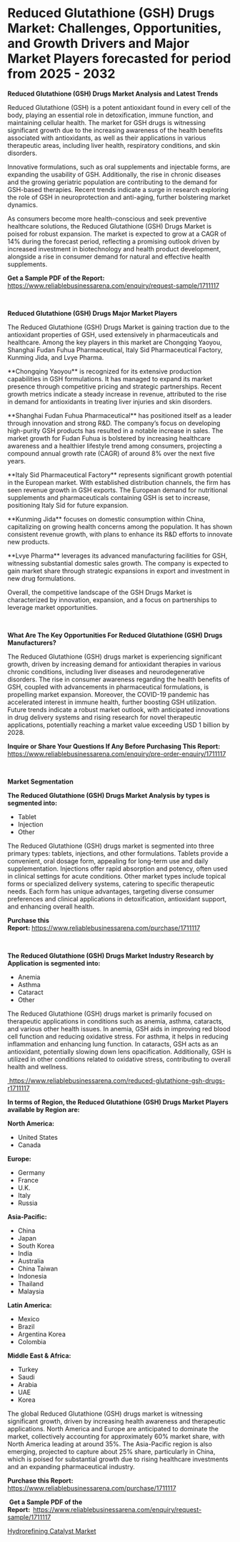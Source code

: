 <p><h1>Reduced Glutathione (GSH) Drugs Market: Challenges, Opportunities, and Growth Drivers and Major Market Players forecasted for period from 2025 - 2032</h1></p><p><strong>Reduced Glutathione (GSH) Drugs Market Analysis and Latest Trends</strong></p>
<p><p>Reduced Glutathione (GSH) is a potent antioxidant found in every cell of the body, playing an essential role in detoxification, immune function, and maintaining cellular health. The market for GSH drugs is witnessing significant growth due to the increasing awareness of the health benefits associated with antioxidants, as well as their applications in various therapeutic areas, including liver health, respiratory conditions, and skin disorders.</p><p>Innovative formulations, such as oral supplements and injectable forms, are expanding the usability of GSH. Additionally, the rise in chronic diseases and the growing geriatric population are contributing to the demand for GSH-based therapies. Recent trends indicate a surge in research exploring the role of GSH in neuroprotection and anti-aging, further bolstering market dynamics.</p><p>As consumers become more health-conscious and seek preventive healthcare solutions, the Reduced Glutathione (GSH) Drugs Market is poised for robust expansion. The market is expected to grow at a CAGR of 14% during the forecast period, reflecting a promising outlook driven by increased investment in biotechnology and health product development, alongside a rise in consumer demand for natural and effective health supplements.</p></p>
<p><strong>Get a Sample PDF of the Report:&nbsp;</strong> <a href="https://www.reliablebusinessarena.com/enquiry/request-sample/1711117?utm_campaign=3173&utm_medium=2&utm_source=Github&utm_content=ia&utm_term=27032025&utm_id=reduced-glutathione-gsh-drugs">https://www.reliablebusinessarena.com/enquiry/request-sample/1711117</a></p>
<p>&nbsp;</p>
<p><strong>Reduced Glutathione (GSH) Drugs Major Market Players</strong></p>
<p><p>The Reduced Glutathione (GSH) Drugs Market is gaining traction due to the antioxidant properties of GSH, used extensively in pharmaceuticals and healthcare. Among the key players in this market are Chongqing Yaoyou, Shanghai Fudan Fuhua Pharmaceutical, Italy Sid Pharmaceutical Factory, Kunming Jida, and Lvye Pharma.</p><p>**Chongqing Yaoyou** is recognized for its extensive production capabilities in GSH formulations. It has managed to expand its market presence through competitive pricing and strategic partnerships. Recent growth metrics indicate a steady increase in revenue, attributed to the rise in demand for antioxidants in treating liver injuries and skin disorders.</p><p>**Shanghai Fudan Fuhua Pharmaceutical** has positioned itself as a leader through innovation and strong R&D. The company’s focus on developing high-purity GSH products has resulted in a notable increase in sales. The market growth for Fudan Fuhua is bolstered by increasing healthcare awareness and a healthier lifestyle trend among consumers, projecting a compound annual growth rate (CAGR) of around 8% over the next five years.</p><p>**Italy Sid Pharmaceutical Factory** represents significant growth potential in the European market. With established distribution channels, the firm has seen revenue growth in GSH exports. The European demand for nutritional supplements and pharmaceuticals containing GSH is set to increase, positioning Italy Sid for future expansion.</p><p>**Kunming Jida** focuses on domestic consumption within China, capitalizing on growing health concerns among the population. It has shown consistent revenue growth, with plans to enhance its R&D efforts to innovate new products.</p><p>**Lvye Pharma** leverages its advanced manufacturing facilities for GSH, witnessing substantial domestic sales growth. The company is expected to gain market share through strategic expansions in export and investment in new drug formulations.</p><p>Overall, the competitive landscape of the GSH Drugs Market is characterized by innovation, expansion, and a focus on partnerships to leverage market opportunities.</p></p>
<p>&nbsp;</p>
<p><strong>What Are The Key Opportunities For Reduced Glutathione (GSH) Drugs Manufacturers?</strong></p>
<p><p>The Reduced Glutathione (GSH) drugs market is experiencing significant growth, driven by increasing demand for antioxidant therapies in various chronic conditions, including liver diseases and neurodegenerative disorders. The rise in consumer awareness regarding the health benefits of GSH, coupled with advancements in pharmaceutical formulations, is propelling market expansion. Moreover, the COVID-19 pandemic has accelerated interest in immune health, further boosting GSH utilization. Future trends indicate a robust market outlook, with anticipated innovations in drug delivery systems and rising research for novel therapeutic applications, potentially reaching a market value exceeding USD 1 billion by 2028.</p></p>
<p><strong>Inquire or Share Your Questions If Any Before Purchasing This Report:</strong> <a href="https://www.reliablebusinessarena.com/enquiry/pre-order-enquiry/1711117?utm_campaign=3173&utm_medium=2&utm_source=Github&utm_content=ia&utm_term=27032025&utm_id=reduced-glutathione-gsh-drugs">https://www.reliablebusinessarena.com/enquiry/pre-order-enquiry/1711117</a></p>
<p>&nbsp;</p>
<p><strong>Market Segmentation</strong></p>
<p><strong>The Reduced Glutathione (GSH) Drugs Market Analysis by types is segmented into:</strong></p>
<p><ul><li>Tablet</li><li>Injection</li><li>Other</li></ul></p>
<p><p>The Reduced Glutathione (GSH) drugs market is segmented into three primary types: tablets, injections, and other formulations. Tablets provide a convenient, oral dosage form, appealing for long-term use and daily supplementation. Injections offer rapid absorption and potency, often used in clinical settings for acute conditions. Other market types include topical forms or specialized delivery systems, catering to specific therapeutic needs. Each form has unique advantages, targeting diverse consumer preferences and clinical applications in detoxification, antioxidant support, and enhancing overall health.</p></p>
<p><strong>Purchase this Report:&nbsp;</strong><a href="https://www.reliablebusinessarena.com/purchase/1711117?utm_campaign=3173&utm_medium=2&utm_source=Github&utm_content=ia&utm_term=27032025&utm_id=reduced-glutathione-gsh-drugs">https://www.reliablebusinessarena.com/purchase/1711117</a></p>
<p>&nbsp;</p>
<p><strong>The Reduced Glutathione (GSH) Drugs Market Industry Research by Application is segmented into:</strong></p>
<p><ul><li>Anemia</li><li>Asthma</li><li>Cataract</li><li>Other</li></ul></p>
<p><p>The Reduced Glutathione (GSH) drugs market is primarily focused on therapeutic applications in conditions such as anemia, asthma, cataracts, and various other health issues. In anemia, GSH aids in improving red blood cell function and reducing oxidative stress. For asthma, it helps in reducing inflammation and enhancing lung function. In cataracts, GSH acts as an antioxidant, potentially slowing down lens opacification. Additionally, GSH is utilized in other conditions related to oxidative stress, contributing to overall health and wellness.</p></p>
<p><a href="https://www.reliablebusinessarena.com/reduced-glutathione-gsh-drugs-r1711117?utm_campaign=3173&utm_medium=2&utm_source=Github&utm_content=ia&utm_term=27032025&utm_id=reduced-glutathione-gsh-drugs">&nbsp;https://www.reliablebusinessarena.com/reduced-glutathione-gsh-drugs-r1711117</a></p>
<p><strong>In terms of Region, the Reduced Glutathione (GSH) Drugs Market Players available by Region are:</strong></p>
<p>
    <p> <strong> North America: </strong>
        <ul>
            <li>United States</li>
            <li>Canada</li>
        </ul>
        </p> 
    <p> <strong> Europe: </strong>
        <ul>
            <li>Germany</li>
            <li>France</li>
            <li>U.K.</li>
            <li>Italy</li>
            <li>Russia</li>
        </ul>
        </p> 
    <p> <strong> Asia-Pacific: </strong>
        <ul>
            <li>China</li>
            <li>Japan</li>
            <li>South Korea</li>
            <li>India</li>
            <li>Australia</li>
            <li>China Taiwan</li>
            <li>Indonesia</li>
            <li>Thailand</li>
            <li>Malaysia</li>
        </ul>
        </p> 
    <p> <strong> Latin America: </strong>
        <ul>
            <li>Mexico</li>
            <li>Brazil</li>
            <li>Argentina Korea</li>
            <li>Colombia</li>
        </ul>
        </p> 
    <p> <strong> Middle East & Africa: </strong>
        <ul>
            <li>Turkey</li>
            <li>Saudi</li>
            <li>Arabia</li>
            <li>UAE</li>
            <li>Korea</li>
        </ul>
    </p>
    </p>
<p><p>The global Reduced Glutathione (GSH) drugs market is witnessing significant growth, driven by increasing health awareness and therapeutic applications. North America and Europe are anticipated to dominate the market, collectively accounting for approximately 60% market share, with North America leading at around 35%. The Asia-Pacific region is also emerging, projected to capture about 25% share, particularly in China, which is poised for substantial growth due to rising healthcare investments and an expanding pharmaceutical industry.</p></p>
<p><strong>Purchase this Report: </strong><a href="https://www.reliablebusinessarena.com/purchase/1711117?utm_campaign=3173&utm_medium=2&utm_source=Github&utm_content=ia&utm_term=27032025&utm_id=reduced-glutathione-gsh-drugs">https://www.reliablebusinessarena.com/purchase/1711117</a></p>
<p>&nbsp;<strong>Get a Sample PDF of the Report:&nbsp;&nbsp;</strong><a href="https://www.reliablebusinessarena.com/enquiry/request-sample/1711117?utm_campaign=3173&utm_medium=2&utm_source=Github&utm_content=ia&utm_term=27032025&utm_id=reduced-glutathione-gsh-drugs">https://www.reliablebusinessarena.com/enquiry/request-sample/1711117</a></p>
<p><strong></strong></p>
<p><p><a href="https://github.com/enieyfabius/Market-Research-Report-List-1/blob/main/hydrorefining-catalyst-market.md?utm_campaign=3173&utm_medium=2&utm_source=Github&utm_content=ia&utm_term=27032025&utm_id=reduced-glutathione-gsh-drugs">Hydrorefining Catalyst Market</a></p></p>